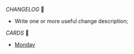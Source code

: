 *CHANGELOG* :memo:
* Write one or more useful change description;

*CARDS* :book:
* [Monday](https://valordistributions.monday.com/boards/974920863/pulses/)
